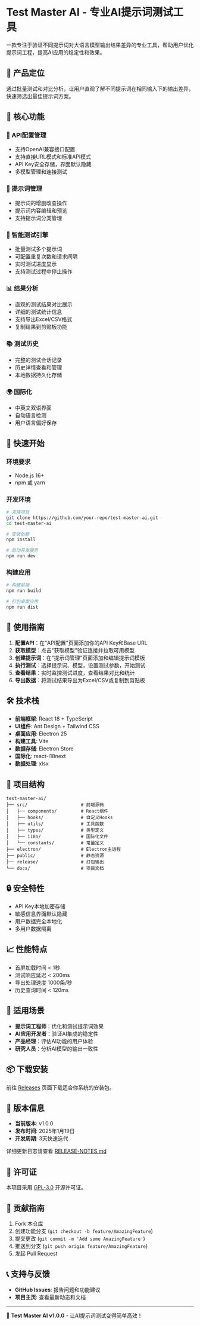 # Test Master AI - 专业AI提示词测试工具

一款专注于验证不同提示词对大语言模型输出结果差异的专业工具，帮助用户优化提示词工程，提高AI应用的稳定性和效果。

## 🎯 产品定位
通过批量测试和对比分析，让用户直观了解不同提示词在相同输入下的输出差异，快速筛选出最佳提示词方案。

## 🌟 核心功能

### 🔑 API配置管理
- 支持OpenAI兼容接口配置
- 支持直接URL模式和标准API模式
- API Key安全存储，界面默认隐藏
- 多模型管理和连接测试

### 📝 提示词管理
- 提示词的增删改查操作
- 提示词内容编辑和预览
- 支持提示词分类管理

### 🧪 智能测试引擎
- 批量测试多个提示词
- 可配置重复次数和请求间隔
- 实时测试进度显示
- 支持测试过程中停止操作

### 📊 结果分析
- 直观的测试结果对比展示
- 详细的测试统计信息
- 支持导出Excel/CSV格式
- 复制结果到剪贴板功能

### 📚 测试历史
- 完整的测试会话记录
- 历史详情查看和管理
- 本地数据持久化存储

### 🌍 国际化
- 中英文双语界面
- 自动语言检测
- 用户语言偏好保存

## 🚀 快速开始

### 环境要求
- Node.js 16+
- npm 或 yarn

### 开发环境
```bash
# 克隆项目
git clone https://github.com/your-repo/test-master-ai.git
cd test-master-ai

# 安装依赖
npm install

# 启动开发服务
npm run dev
```

### 构建应用
```bash
# 构建前端
npm run build

# 打包桌面应用
npm run dist
```

## 📖 使用指南

1. **配置API**：在"API配置"页面添加你的API Key和Base URL
2. **获取模型**：点击"获取模型"验证连接并拉取可用模型
3. **创建提示词**：在"提示词管理"页面添加和编辑提示词模板
4. **执行测试**：选择提示词、模型，设置测试参数，开始测试
5. **查看结果**：实时监控测试进度，查看结果对比和统计
6. **导出数据**：将测试结果导出为Excel/CSV或复制到剪贴板

## 🛠️ 技术栈

- **前端框架**: React 18 + TypeScript
- **UI组件**: Ant Design + Tailwind CSS  
- **桌面应用**: Electron 25
- **构建工具**: Vite
- **数据存储**: Electron Store
- **国际化**: react-i18next
- **数据处理**: xlsx

## 📁 项目结构

```
test-master-ai/
├── src/                    # 前端源码
│   ├── components/         # React组件
│   ├── hooks/              # 自定义Hooks
│   ├── utils/              # 工具函数
│   ├── types/              # 类型定义
│   ├── i18n/               # 国际化文件
│   └── constants/          # 常量定义
├── electron/               # Electron主进程
├── public/                 # 静态资源
├── release/                # 打包输出
└── docs/                   # 项目文档
```

## 🔒 安全特性

- API Key本地加密存储
- 敏感信息界面默认隐藏
- 用户数据完全本地化
- 多用户数据隔离

## 📈 性能特点

- 首屏加载时间 < 1秒
- 测试响应延迟 < 200ms
- 导出处理速度 1000条/秒
- 历史查询时间 < 120ms

## 🎯 适用场景

- **提示词工程师**：优化和测试提示词效果
- **AI应用开发者**：验证AI集成的稳定性
- **产品经理**：评估AI功能的用户体验
- **研究人员**：分析AI模型的输出一致性

## 📦 下载安装

前往 [Releases](https://github.com/your-repo/test-master-ai/releases) 页面下载适合你系统的安装包。

## 📝 版本信息

- **当前版本**: v1.0.0
- **发布时间**: 2025年1月19日
- **开发周期**: 3天快速迭代

详细更新日志请查看 [RELEASE-NOTES.md](RELEASE-NOTES.md)

## 📄 许可证

本项目采用 [GPL-3.0](LICENSE) 开源许可证。

## 🤝 贡献指南

1. Fork 本仓库
2. 创建功能分支 (`git checkout -b feature/AmazingFeature`)
3. 提交更改 (`git commit -m 'Add some AmazingFeature'`)
4. 推送到分支 (`git push origin feature/AmazingFeature`)
5. 发起 Pull Request

## 📞 支持与反馈

- **GitHub Issues**: 报告问题和功能建议
- **项目主页**: 查看最新动态和文档

---

🎉 **Test Master AI v1.0.0** - 让AI提示词测试变得简单高效！
